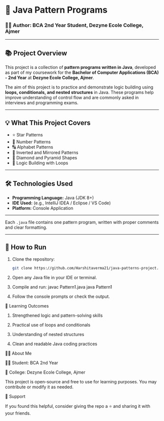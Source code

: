 # 🎯 Java Pattern Programs

### 🧑‍💻 Author: BCA 2nd Year Student, Dezyne Ecole College, Ajmer

---

## 📚 Project Overview

This project is a collection of **pattern programs written in Java**, developed as part of my coursework for the **Bachelor of Computer Applications (BCA) - 2nd Year** at **Dezyne Ecole College, Ajmer**.

The aim of this project is to practice and demonstrate logic building using **loops, conditionals, and nested structures** in Java. These programs help improve understanding of control flow and are commonly asked in interviews and programming exams.

---

## 💡 What This Project Covers

- ⭐ Star Patterns
- 🔢 Number Patterns
- 🔠 Alphabet Patterns
- 🔁 Inverted and Mirrored Patterns
- 🔷 Diamond and Pyramid Shapes
- 🧠 Logic Building with Loops

---

## 🛠️ Technologies Used

- **Programming Language:** Java (JDK 8+)
- **IDE Used:** (e.g., IntelliJ IDEA / Eclipse / VS Code)
- **Platform:** Console Application

---


Each `.java` file contains one pattern program, written with proper comments and clear formatting.

---

## 🧪 How to Run

1. Clone the repository:
   ```bash
   git clone https://github.com/Harshitaverma21/java-patterns-project.git

2. Open any Java file in your IDE or terminal.

3. Compile and run:
   javac Pattern1.java
   java Pattern1
4. Follow the console prompts or check the output.

🎯 Learning Outcomes

1. Strengthened logic and pattern-solving skills

2. Practical use of loops and conditionals

3. Understanding of nested structures

4. Clean and readable Java coding practices


🙋‍♂️ About Me

  👨‍🎓 Student: BCA 2nd Year

  🏫 College: Dezyne Ecole College, Ajmer


This project is open-source and free to use for learning purposes. You may contribute or modify it as needed.

🌟 Support

If you found this helpful, consider giving the repo a ⭐ and sharing it with your friends.
   


